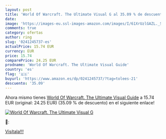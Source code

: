 ```yaml
---
layout: post
title: 'World Of Warcraft. The Ultimate Visual G al 35.09 % de descuento'
date: 
image: 'https://images-eu.ssl-images-amazon.com/images/I/61XrUzlGAZL._SL200_.jpg'
comments: true
category: ofertas
author: ring
slug: '0241245737-es'
actualPrice: 15.74 EUR
currency: EUR
price: 15.74
comparePrice: 24.25 EUR
prodname: 'World Of Warcraft. The Ultimate Visual Guide'
country: 'es'
flag: '🇪🇸'
buyurl: 'https://www.amazon.es/dp/0241245737/?tag=tolees-21'
descuento: '35.09'
---
```


Ahora mismo tienes [World Of Warcraft. The Ultimate Visual Guide](https://www.amazon.es/dp/0241245737/?tag=tolees-21) a 15.74 EUR (original: 24.25 EUR) (35.09 %  de descuento) en el siguiente enlace!

[![World Of Warcraft. The Ultimate Visual G](https://images-eu.ssl-images-amazon.com/images/I/61XrUzlGAZL._SL200_.jpg)](https://www.amazon.es/dp/0241245737/?tag=tolees-21)

🔎:


[Visítala!!!](https://www.amazon.es/dp/0241245737/?tag=tolees-21)
